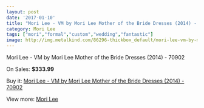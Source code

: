 ```yaml
---
layout: post
date: '2017-01-10'
title: "Mori Lee - VM by Mori Lee Mother of the Bride Dresses (2014) - 70902"
category: Mori Lee
tags: ["mori","formal","custom","wedding","fantastic"]
image: http://img.metalkind.com/86296-thickbox_default/mori-lee-vm-by-mori-lee-mother-of-the-bride-dresses-2014-70902.jpg
---
```

Mori Lee - VM by Mori Lee Mother of the Bride Dresses (2014) - 70902

On Sales: **$333.99**
<a href="https://www.metalkind.com/en/mori-lee/20472-mori-lee-vm-by-mori-lee-mother-of-the-bride-dresses-2014-70902.html"><amp-img layout="responsive" width="600" height="600" src="//img.metalkind.com/86296-thickbox_default/mori-lee-vm-by-mori-lee-mother-of-the-bride-dresses-2014-70902.jpg" alt="Mori Lee - VM by Mori Lee Mother of the Bride Dresses (2014) - 70902 0" /></a>
<a href="https://www.metalkind.com/en/mori-lee/20472-mori-lee-vm-by-mori-lee-mother-of-the-bride-dresses-2014-70902.html"><amp-img layout="responsive" width="600" height="600" src="//img.metalkind.com/86297-thickbox_default/mori-lee-vm-by-mori-lee-mother-of-the-bride-dresses-2014-70902.jpg" alt="Mori Lee - VM by Mori Lee Mother of the Bride Dresses (2014) - 70902 1" /></a>
<a href="https://www.metalkind.com/en/mori-lee/20472-mori-lee-vm-by-mori-lee-mother-of-the-bride-dresses-2014-70902.html"><amp-img layout="responsive" width="600" height="600" src="//img.metalkind.com/86298-thickbox_default/mori-lee-vm-by-mori-lee-mother-of-the-bride-dresses-2014-70902.jpg" alt="Mori Lee - VM by Mori Lee Mother of the Bride Dresses (2014) - 70902 2" /></a>
<a href="https://www.metalkind.com/en/mori-lee/20472-mori-lee-vm-by-mori-lee-mother-of-the-bride-dresses-2014-70902.html"><amp-img layout="responsive" width="600" height="600" src="//img.metalkind.com/86299-thickbox_default/mori-lee-vm-by-mori-lee-mother-of-the-bride-dresses-2014-70902.jpg" alt="Mori Lee - VM by Mori Lee Mother of the Bride Dresses (2014) - 70902 3" /></a>
<a href="https://www.metalkind.com/en/mori-lee/20472-mori-lee-vm-by-mori-lee-mother-of-the-bride-dresses-2014-70902.html"><amp-img layout="responsive" width="600" height="600" src="//img.metalkind.com/86300-thickbox_default/mori-lee-vm-by-mori-lee-mother-of-the-bride-dresses-2014-70902.jpg" alt="Mori Lee - VM by Mori Lee Mother of the Bride Dresses (2014) - 70902 4" /></a>

Buy it: [Mori Lee - VM by Mori Lee Mother of the Bride Dresses (2014) - 70902](https://www.metalkind.com/en/mori-lee/20472-mori-lee-vm-by-mori-lee-mother-of-the-bride-dresses-2014-70902.html "Mori Lee - VM by Mori Lee Mother of the Bride Dresses (2014) - 70902")

View more: [Mori Lee](https://www.metalkind.com/en/92-mori-lee "Mori Lee")